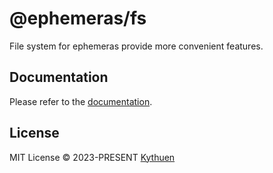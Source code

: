 # @ephemeras/fs

File system for ephemeras provide more convenient features.

## Documentation

Please refer to the [documentation](https://kythuen.github.io/ephemeras/fs).

## License

MIT License &copy; 2023-PRESENT [Kythuen](https://github.com/Kythuen)